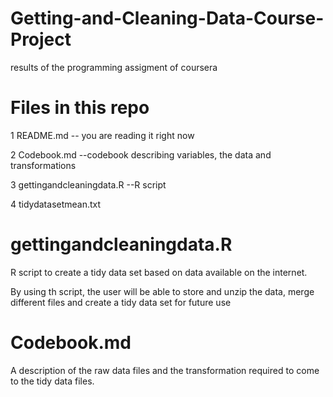 # Getting-and-Cleaning-Data-Course-Project
results of the programming assigment of coursera


# Files in this repo
1 README.md -- you are reading it right now

2 Codebook.md --codebook describing variables, the data and transformations

3 gettingandcleaningdata.R --R script

4 tidydatasetmean.txt

# gettingandcleaningdata.R
R script to create a tidy data set based on data available on the internet.

By using th script, the user will be able to store and unzip the data, merge different files 
and create a tidy data set for future use

# Codebook.md
A description of the raw data files and the transformation required to come to the tidy data files. 



